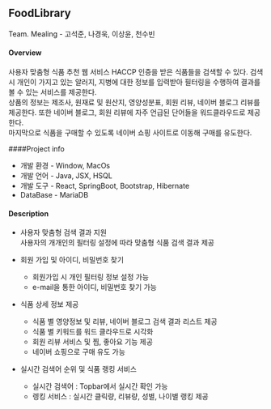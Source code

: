 ## FoodLibrary  
Team. Mealing - 고석준, 나경욱, 이상윤, 천수빈
#### Overview
 사용자 맞춤형 식품 추천 웹 서비스
 HACCP 인증을 받은 식품들을 검색할 수 있다. 검색 시 개인이 가지고 있는 알러지, 지병에 대한 정보를 입력받아 필터링을 수행하여 결과를 볼 수 있는 서비스를 제공한다.  
 상품의 정보는 제조사, 원재료 및 원산지, 영양성분표, 회원 리뷰, 네이버 블로그 리뷰를 제공한다. 또한 네이버 블로그, 회원 리뷰에 자주 언급된 단어들을 워드클라우드로 제공한다.  
 마지막으로 식품을 구매할 수 있도록 네이버 쇼핑 사이트로 이동해 구매를 유도한다.

####Project info
 - 개발 환경 - Window, MacOs  
 - 개발 언어 - Java, JSX, HSQL  
 - 개발 도구 - React, SpringBoot, Bootstrap, Hibernate  
 - DataBase - MariaDB
 
#### Description
 * 사용자 맞춤형 검색 결과 지원  
   사용자의 개개인의 필터링 설정에 따라 맞춤형 식품 검색 결과 제공
 
 * 회원 가입 및 아이디, 비밀번호 찾기  
    * 회원가입 시 개인 필터링 정보 설정 가능  
    * e-mail을 통한 아이디, 비밀번호 찾기 가능
 
 * 식품 상세 정보 제공
    * 식품 별 영양정보 및 리뷰, 네이버 블로그 검색 결과 리스트 제공
    * 식품 별 키워드를 워드 클라우드로 시각화
    * 회원 리뷰 서비스 및 찜, 좋아요 기능 제공
    * 네이버 쇼핑으로 구매 유도 가능
 
 * 실시간 검색어 순위 및 식품 랭킹 서비스
    * 실시간 검색어 : Topbar에서 실시간 확인 가능
    * 렝킹 서비스 : 실시간 클릭량, 리뷰량, 성별, 나이별 랭킹 제공
 
 
